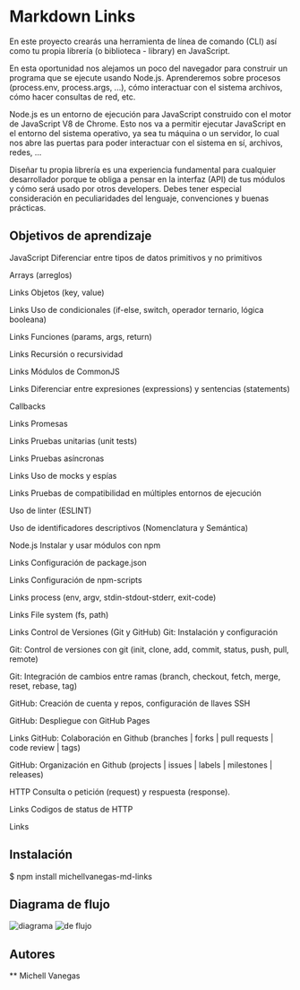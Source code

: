# Markdown Links

En este proyecto crearás una herramienta de línea de comando (CLI) así como tu propia librería (o biblioteca - library) en JavaScript.

En esta oportunidad nos alejamos un poco del navegador para construir un programa que se ejecute usando Node.js. Aprenderemos sobre procesos (process.env, process.args, ...), cómo interactuar con el sistema archivos, cómo hacer consultas de red, etc.

Node.js es un entorno de ejecución para JavaScript construido con el motor de JavaScript V8 de Chrome. Esto nos va a permitir ejecutar JavaScript en el entorno del sistema operativo, ya sea tu máquina o un servidor, lo cual nos abre las puertas para poder interactuar con el sistema en sí, archivos, redes, ...

Diseñar tu propia librería es una experiencia fundamental para cualquier desarrollador porque te obliga a pensar en la interfaz (API) de tus módulos y cómo será usado por otros developers. Debes tener especial consideración en peculiaridades del lenguaje, convenciones y buenas prácticas.

## Objetivos de aprendizaje
JavaScript
 Diferenciar entre tipos de datos primitivos y no primitivos

 Arrays (arreglos)

Links
 Objetos (key, value)

Links
 Uso de condicionales (if-else, switch, operador ternario, lógica booleana)

Links
 Funciones (params, args, return)

Links
 Recursión o recursividad

Links
 Módulos de CommonJS

Links
 Diferenciar entre expresiones (expressions) y sentencias (statements)

 Callbacks

Links
 Promesas

Links
 Pruebas unitarias (unit tests)

Links
 Pruebas asíncronas

Links
 Uso de mocks y espías

Links
 Pruebas de compatibilidad en múltiples entornos de ejecución

 Uso de linter (ESLINT)

 Uso de identificadores descriptivos (Nomenclatura y Semántica)

Node.js
 Instalar y usar módulos con npm

Links
 Configuración de package.json

Links
 Configuración de npm-scripts

Links
 process (env, argv, stdin-stdout-stderr, exit-code)

Links
 File system (fs, path)

Links
Control de Versiones (Git y GitHub)
 Git: Instalación y configuración

 Git: Control de versiones con git (init, clone, add, commit, status, push, pull, remote)

 Git: Integración de cambios entre ramas (branch, checkout, fetch, merge, reset, rebase, tag)

 GitHub: Creación de cuenta y repos, configuración de llaves SSH

 GitHub: Despliegue con GitHub Pages

Links
 GitHub: Colaboración en Github (branches | forks | pull requests | code review | tags)

 GitHub: Organización en Github (projects | issues | labels | milestones | releases)

HTTP
 Consulta o petición (request) y respuesta (response).

Links
 Codigos de status de HTTP

Links

## Instalación
$ npm install michellvanegas-md-links

## Diagrama de flujo

![diagrama](https://user-images.githubusercontent.com/97688160/169833452-9783bb7e-9e1b-43b4-94f0-d6e958895ee6.png)
![de flujo](https://user-images.githubusercontent.com/97688160/169833491-d01ec161-df0b-459e-a4e3-bb1a6cb35d5f.png)

## Autores

** Michell Vanegas
